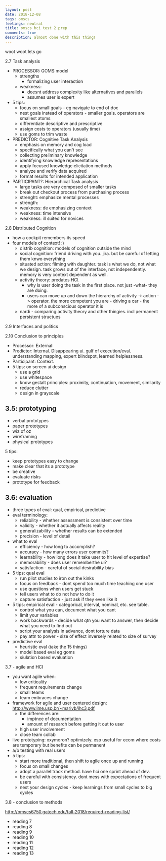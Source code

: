 ```yaml
---
layout: post
date: 2018-12-08
tags: omscs
feelings: neutral
title: omscs hci test 2 prep
comments: true
description: almost done with this thing!
---
```


woot woot lets go

2.7 Task analysis

- PROCESSOR: GOMS model
  - strengths
    - formalizing user interaction
  - weakness:
    - doesnt address complexity like alternatives and parallels
    - assumes user is expert
- 5 tips:
  - focus on small goals - eg navigate to end of doc
  - nest goals instead of operators - smaller goals. operators are smallest atoms
  - differentiate descriptive and prescriptive
  - assign costs to operators (usually time)
  - use goms to trim waste
- PREDICTOR: Cognitive Task Analysis
  - emphasis on memory and cog load
  - specifically what you can't see
  - collecting preliminary knowledge
  - identifying knowledge representations
  - apply focused knowledge elicitation methods
  - analyze and verify data acquired
  - format results for intended application
- PARTICIPANT?: Hierarchical Task analysis
  - large tasks are very composed of smaller tasks
  - break out checkout process from purchasing process
  - strenght: emphasize mental processes
  - strength: 
  - weakness: de emphasizing context
  - weakness: time intensive
  - weakness: ill suited for novices

2.8 Distributed Cognition

- how a cockpit remembers its speed
- four models of context! :)
  - distrib cognition: models of cognition outside the mind
  - social cognition: friend driving with you. jira. but be careful of letting them knwo everything
  - situated action: filming with daughter. task is what we do, not what we design. task grows out of the interface, not independently. memory is very context dependent as well.
  - activity theory: predates HCI.
    - why is user doing the task in the first place. not just -what- they are doing.
    - users can move up and down the hierarchy of activity -> action -> operator.  the more competent you are - driving a car - the more of a subconscious operator it is
  - nardi - comparing activity theory and other thingies. incl permanent persistent structues

2.9 Interfaces and politics

2.10 Conclusion to principles

- Processor: External
- Predictor: Internal. Disappearing ui. gulf of execution/eval. understanding mapping, expert blindspot, learned helplessness.
- Participant: Context. 
- 5 tips: on screen ui design
  - use a grid
  - use whitespace
  - know gestalt principles: proximity, continuation, movement, similarity
  - reduce clutter
  - design in grayscale

## 3.5: prototyping

- verbal prototypes
- paper prototypes
- wiz of oz
- wireframing
- physical prototypes

5 tips:

- keep prototypes easy to change
- make clear that its a prototype
- be creative
- evaluate risks
- prototype for feedback

## 3.6: evaluation

- three types of eval: qual, empirical, predictive
- eval terminology:
  - reliability - whether assessment is consistent over time
  - validity - whether it actually affects reality
  - generalizability - whether results can be extended
  - precision - level of detail 
- what to eval
  - efficiency - how long to accomplish?
  - accuracy - how many errors user commits?
  - learnability - how long does it take user to hit level of expertise?
  - memorability - does user rememberthe ui?
  - satisfaction - careful of social desirability bias
- 5 tips: qual eval
  - run pilot studies to iron out the kinks
  - focus on feedback - dont spend too much time teaching one user
  - use questions when users get stuck
  - tell users what to do not how to do it
  - capture satisfaction - just ask if they even like it
- 5 tips: empirical eval - categorical, interval, nominal, etc. see table.
  - control what you can, document what you cant
  - limit your variables
  - work backwards - decide what qtn you want to answer, then decide what you need to find out
  - script your analysis in advance, dont torture data
  - pay attn to power - size of effect inversely related to size of survey
- predictive eval
  - heuristic eval (take the 15 things)
  - model based eval eg goms
  - siulation based evaluation

3.7 - agile and HCI

- you want agile when: 
  - low criticality
  - frequent requirements change
  - small teams
  - team embraces change
- framework for agile and user centered design: http://www.ime.usp.br/~marivb/ihc3.pdf
  - the differences are:
    - imptnce of documentation
    - amount of research before getting it out to user
  - high user involvement
  - close team collab
- live prototyping: oxymoron? optimizely. esp useful for ecom where costs are temporary but benefits can be permanent
- a/b testing with real users
- 5 tips:
  - start more traditional, then shift to agile once up and running
  - focus on small changes
  - adopt a parallel track method. have hci one sprint ahead of dev.
  - be careful with consistency. dont mess with expectations of frequent users
  - nest your design cycles - keep learnings from small cycles to big cycles
  

3.8 - conclusion to methods

http://omscs6750.gatech.edu/fall-2018/required-reading-list/

- reading 7
- reading 8
- reading 9
- reading 10
- reading 11
- reading 12
- reading 13
